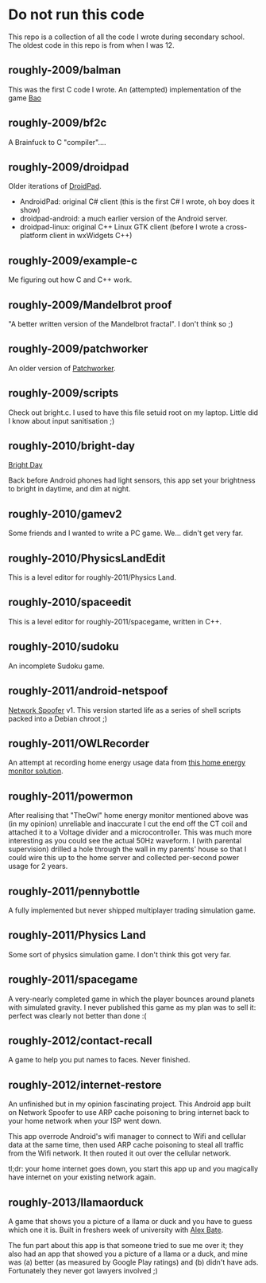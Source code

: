 # Do not run this code

This repo is a collection of all the code I wrote during secondary school. The
oldest code in this repo is from when I was 12.

## roughly-2009/balman

This was the first C code I wrote. An (attempted) implementation of the game
[Bao](https://en.wikipedia.org/wiki/Bao_(game))

## roughly-2009/bf2c

A Brainfuck to C "compiler"....

## roughly-2009/droidpad

Older iterations of [DroidPad](https://www.digitalsquid.co.uk/droidpad/).

* AndroidPad: original C# client (this is the first C# I wrote, oh boy does it show)
* droidpad-android: a much earlier version of the Android server.
* droidpad-linux: original C++ Linux GTK client (before I wrote a cross-platform client in wxWidgets C++)

## roughly-2009/example-c

Me figuring out how C and C++ work.

## roughly-2009/Mandelbrot proof

"A better written version of the Mandelbrot fractal". I don't think so ;)

## roughly-2009/patchworker

An older version of [Patchworker](https://www.digitalsquid.co.uk/patchworker/).

## roughly-2009/scripts

Check out bright.c. I used to have this file setuid root on my laptop. Little
did I know about input sanitisation ;)

## roughly-2010/bright-day

[Bright Day](https://www.digitalsquid.co.uk/brightday/)

Back before Android phones had light sensors, this app set your brightness to
bright in daytime, and dim at night.

## roughly-2010/gamev2

Some friends and I wanted to write a PC game. We... didn't get very far.

## roughly-2010/PhysicsLandEdit

This is a level editor for roughly-2011/Physics Land.

## roughly-2010/spaceedit

This is a level editor for roughly-2011/spacegame, written in C++.

## roughly-2010/sudoku

An incomplete Sudoku game.

## roughly-2011/android-netspoof

[Network Spoofer](https://www.digitalsquid.co.uk/brightday/) v1. This version
started life as a series of shell scripts packed into a Debian chroot ;)

## roughly-2011/OWLRecorder

An attempt at recording home energy usage data from
[this home energy monitor solution](https://www.theowl.com/).

## roughly-2011/powermon

After realising that "TheOwl" home energy monitor mentioned above was (in my
opinion) unreliable and inaccurate I cut the end off the CT coil and attached
it to a Voltage divider and a microcontroller. This was much more interesting
as you could see the actual 50Hz waveform. I (with parental supervision)
drilled a hole through the wall in my parents' house so that I could wire this
up to the home server and collected per-second power usage for 2 years.

## roughly-2011/pennybottle

A fully implemented but never shipped multiplayer trading simulation game.

## roughly-2011/Physics Land

Some sort of physics simulation game. I don't think this got very far.

## roughly-2011/spacegame

A very-nearly completed game in which the player bounces around planets with
simulated gravity. I never published this game as my plan was to sell it:
perfect was clearly not better than done :(

## roughly-2012/contact-recall

A game to help you put names to faces. Never finished.

## roughly-2012/internet-restore

An unfinished but in my opinion fascinating project. This Android app built on
Network Spoofer to use ARP cache poisoning to bring internet back to your home
network when your ISP went down.

This app overrode Android's wifi manager to connect to Wifi and cellular data
at the same time, then used ARP cache poisoning to steal all traffic from the
Wifi network. It then routed it out over the cellular network.

tl;dr: your home internet goes down, you start this app up and you magically
have internet on your existing network again.

## roughly-2013/llamaorduck

A game that shows you a picture of a llama or duck and you have to guess which
one it is. Built in freshers week of university with
[Alex Bate](https://github.com/alexbate).

The fun part about this app is that someone tried to sue me over it; they also
had an app that showed you a picture of a llama or a duck, and mine was (a)
better (as measured by Google Play ratings) and (b) didn't have ads.
Fortunately they never got lawyers involved ;)
